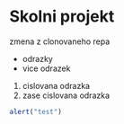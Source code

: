 # Skolni projekt

zmena z clonovaneho repa

- odrazky
- vice odrazek

1. cislovana odrazka
2. zase cislovana odrazka

```js
alert("test")
```
